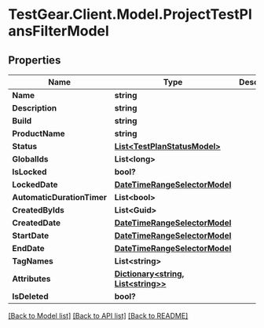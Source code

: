 # TestGear.Client.Model.ProjectTestPlansFilterModel

## Properties

Name | Type | Description | Notes
------------ | ------------- | ------------- | -------------
**Name** | **string** |  | [optional] 
**Description** | **string** |  | [optional] 
**Build** | **string** |  | [optional] 
**ProductName** | **string** |  | [optional] 
**Status** | [**List&lt;TestPlanStatusModel&gt;**](TestPlanStatusModel.md) |  | [optional] 
**GlobalIds** | **List&lt;long&gt;** |  | [optional] 
**IsLocked** | **bool?** |  | [optional] 
**LockedDate** | [**DateTimeRangeSelectorModel**](DateTimeRangeSelectorModel.md) |  | [optional] 
**AutomaticDurationTimer** | **List&lt;bool&gt;** |  | [optional] 
**CreatedByIds** | **List&lt;Guid&gt;** |  | [optional] 
**CreatedDate** | [**DateTimeRangeSelectorModel**](DateTimeRangeSelectorModel.md) |  | [optional] 
**StartDate** | [**DateTimeRangeSelectorModel**](DateTimeRangeSelectorModel.md) |  | [optional] 
**EndDate** | [**DateTimeRangeSelectorModel**](DateTimeRangeSelectorModel.md) |  | [optional] 
**TagNames** | **List&lt;string&gt;** |  | [optional] 
**Attributes** | [**Dictionary&lt;string, List&lt;string&gt;&gt;**](Set.md) |  | [optional] 
**IsDeleted** | **bool?** |  | [optional] 

[[Back to Model list]](../README.md#documentation-for-models) [[Back to API list]](../README.md#documentation-for-api-endpoints) [[Back to README]](../README.md)

